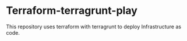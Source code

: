 # Terraform-terragrunt-play

This repository uses terraform with terragrunt to deploy Infrastructure as code.
